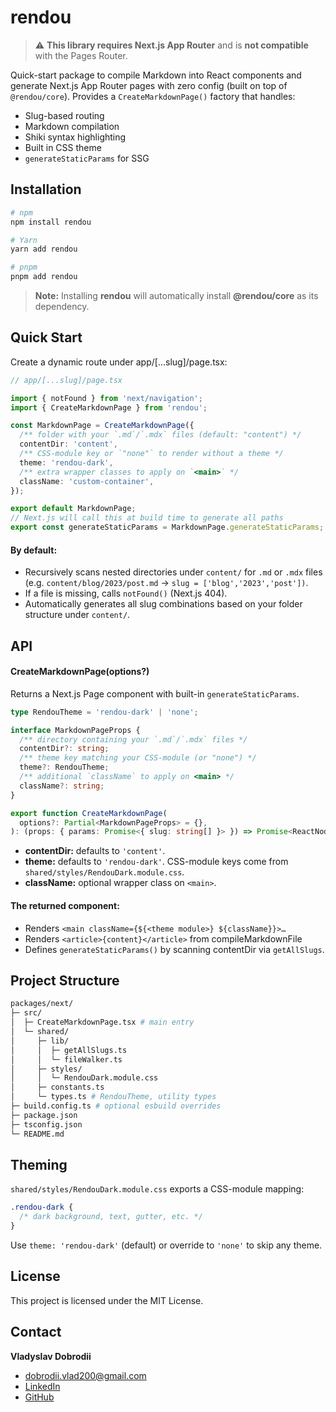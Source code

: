 # rendou

> ⚠️ **This library requires Next.js App Router** and is **not compatible** with the Pages Router.

Quick-start package to compile Markdown into React components and generate Next.js App Router pages with zero config (built on top of `@rendou/core`). Provides a `CreateMarkdownPage()` factory that handles:

- Slug-based routing
- Markdown compilation
- Shiki syntax highlighting
- Built in CSS theme
- `generateStaticParams` for SSG

## Installation

```bash
# npm
npm install rendou

# Yarn
yarn add rendou

# pnpm
pnpm add rendou
```

> **Note:** Installing **rendou** will automatically install **@rendou/core** as its dependency.

## Quick Start

Create a dynamic route under app/[...slug]/page.tsx:

```ts
// app/[...slug]/page.tsx

import { notFound } from 'next/navigation';
import { CreateMarkdownPage } from 'rendou';

const MarkdownPage = CreateMarkdownPage({
  /** folder with your `.md`/`.mdx` files (default: "content") */
  contentDir: 'content',
  /** CSS-module key or `"none"` to render without a theme */
  theme: 'rendou-dark',
  /** extra wrapper classes to apply on `<main>` */
  className: 'custom-container',
});

export default MarkdownPage;
// Next.js will call this at build time to generate all paths
export const generateStaticParams = MarkdownPage.generateStaticParams;
```

#### By default:

- Recursively scans nested directories under `content/` for `.md` or `.mdx` files (e.g. `content/blog/2023/post.md` → `slug = ['blog','2023','post'])`.
- If a file is missing, calls `notFound()` (Next.js 404).
- Automatically generates all slug combinations based on your folder structure under `content/`.

## API

#### CreateMarkdownPage(options?)

Returns a Next.js Page component with built-in `generateStaticParams`.

```ts
type RendouTheme = 'rendou-dark' | 'none';

interface MarkdownPageProps {
  /** directory containing your `.md`/`.mdx` files */
  contentDir?: string;
  /** theme key matching your CSS-module (or "none") */
  theme?: RendouTheme;
  /** additional `className` to apply on <main> */
  className?: string;
}

export function CreateMarkdownPage(
  options?: Partial<MarkdownPageProps> = {},
): (props: { params: Promise<{ slug: string[] }> }) => Promise<ReactNode>;
```

- **contentDir:** defaults to `'content'`.
- **theme:** defaults to `'rendou-dark'`. CSS-module keys come from `shared/styles/RendouDark.module.css`.
- **className:** optional wrapper class on `<main>`.

#### The returned component:

- Renders `<main className={${<theme module>} ${className}}>…`
- Renders `<article>{content}</article>` from compileMarkdownFile
- Defines `generateStaticParams()` by scanning contentDir via `getAllSlugs`.

## Project Structure

```bash
packages/next/
├─ src/
│  ├─ CreateMarkdownPage.tsx # main entry
│  └─ shared/
│     ├─ lib/
│     │  ├─ getAllSlugs.ts
│     │  └─ fileWalker.ts
│     ├─ styles/
│     │  └─ RendouDark.module.css
│     ├─ constants.ts
│     └─ types.ts # RendouTheme, utility types
├─ build.config.ts # optional esbuild overrides
├─ package.json
├─ tsconfig.json
└─ README.md
```

## Theming

`shared/styles/RendouDark.module.css` exports a CSS-module mapping:

```css
.rendou-dark {
  /* dark background, text, gutter, etc. */
}
```

Use `theme: 'rendou-dark'` (default) or override to `'none'` to skip any theme.

## License

This project is licensed under the MIT License.

## Contact

**Vladyslav Dobrodii**

- [dobrodii.vlad200@gmail.com](mailto:dobrodii.vlad200@gmail.com)
- [LinkedIn](https://www.linkedin.com/in/vladyslav-dobrodii-20384a233/)
- [GitHub](https://github.com/dladislav201/)
